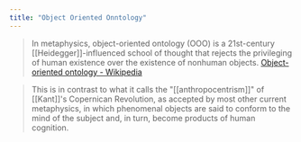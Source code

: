 ```yaml
---
title: "Object Oriented Onntology"
---
```


> In metaphysics, object-oriented ontology (OOO) is a 21st-century [[Heidegger]]-influenced school of thought that rejects the privileging of human existence over the existence of nonhuman objects.
[Object-oriented ontology - Wikipedia](https://en.wikipedia.org/wiki/Object-oriented_ontology)

> This is in contrast to what it calls the "[[anthropocentrism]]" of [[Kant]]'s Copernican Revolution, as accepted by most other current metaphysics, in which phenomenal objects are said to conform to the mind of the subject and, in turn, become products of human cognition.
